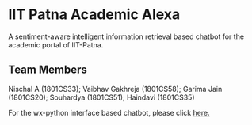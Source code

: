 # IIT Patna Academic Alexa

A sentiment-aware intelligent information retrieval based chatbot for the academic portal of IIT-Patna.

## Team Members

Nischal A (1801CS33); Vaibhav Gakhreja (1801CS58); Garima Jain (1801CS20); Souhardya (1801CS51); Haindavi (1801CS35)

For the wx-python interface based chatbot, please click [here.](https://github.com/Nish-19/IIT_Patna_Academic_Chatbot/tree/master/wxpython_chatbot)
